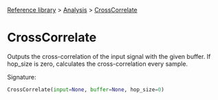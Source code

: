 [Reference library](../index.md) > [Analysis](index.md) > [CrossCorrelate](crosscorrelate.md)

# CrossCorrelate

Outputs the cross-correlation of the input signal with the given buffer. If hop_size is zero, calculates the cross-correlation every sample.

Signature:
```python
CrossCorrelate(input=None, buffer=None, hop_size=0)
```
